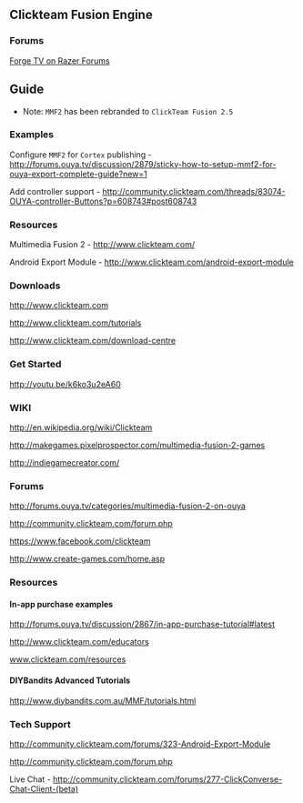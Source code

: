 ## Clickteam Fusion Engine

### Forums

[Forge TV on Razer Forums](https://insider.razerzone.com/index.php?forums/razer-forge-tv.126/)

## Guide

* Note: `MMF2` has been rebranded to `ClickTeam Fusion 2.5`

### Examples

Configure `MMF2` for `Cortex` publishing - http://forums.ouya.tv/discussion/2879/sticky-how-to-setup-mmf2-for-ouya-export-complete-guide?new=1

Add controller support - http://community.clickteam.com/threads/83074-OUYA-controller-Buttons?p=608743#post608743

### Resources

Multimedia Fusion 2 - http://www.clickteam.com/

Android Export Module - http://www.clickteam.com/android-export-module

### Downloads

http://www.clickteam.com

http://www.clickteam.com/tutorials 

http://www.clickteam.com/download-centre

### Get Started

http://youtu.be/k6ko3u2eA60

### WIKI

http://en.wikipedia.org/wiki/Clickteam 

http://makegames.pixelprospector.com/multimedia-fusion-2-games 

http://indiegamecreator.com/

### Forums

http://forums.ouya.tv/categories/multimedia-fusion-2-on-ouya 

http://community.clickteam.com/forum.php

https://www.facebook.com/clickteam 

http://www.create-games.com/home.asp

### Resources

#### In-app purchase examples

http://forums.ouya.tv/discussion/2867/in-app-purchase-tutorial#latest 

http://www.clickteam.com/educators 

www.clickteam.com/resources

#### DIYBandits Advanced Tutorials
http://www.diybandits.com.au/MMF/tutorials.html

### Tech Support

http://community.clickteam.com/forums/323-Android-Export-Module

http://community.clickteam.com/forum.php

Live Chat - http://community.clickteam.com/forums/277-ClickConverse-Chat-Client-(beta)
